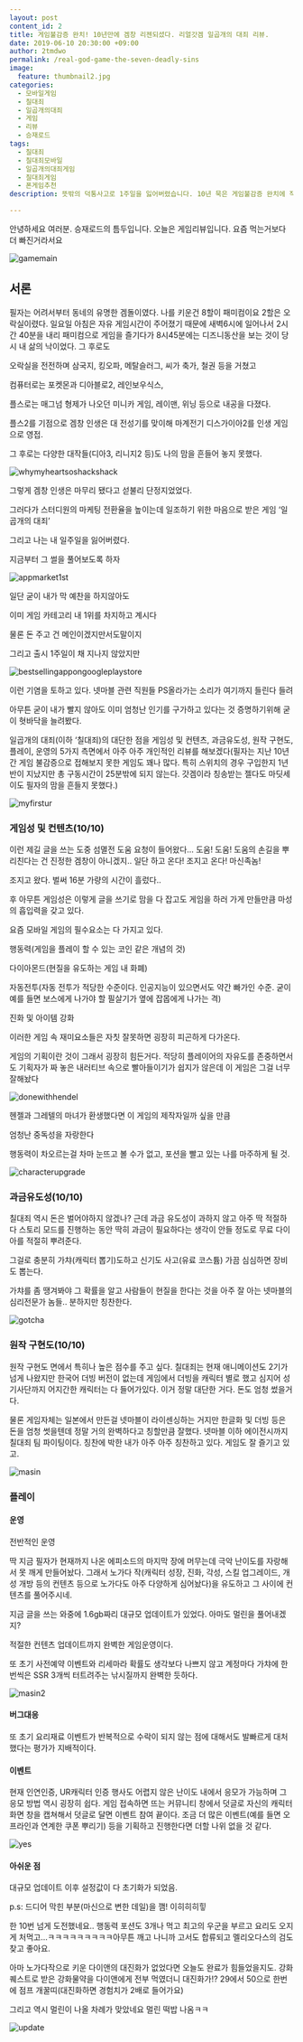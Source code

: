 ```yaml
---
layout: post
content_id: 2
title: 게임불감증 완치! 10년만에 겜창 리젠되셨다. 리얼갓겜 일곱개의 대죄 리뷰.
date: 2019-06-10 20:30:00 +09:00
author: 2tmdwo
permalink: /real-god-game-the-seven-deadly-sins
image:
  feature: thumbnail2.jpg
categories:
  - 모바일게임
  - 칠대죄
  - 일곱개의대죄
  - 게임
  - 리뷰
  - 승재로드
tags:
  - 칠대죄
  - 칠대죄모바일
  - 일곱개의대죄게임
  - 칠대죄게임
  - 폰게임추천
description: 뜻밖의 덕통사고로 1주일을 잃어버렸습니다. 10년 묵은 게임불감증 완치에 직빵

---
```


 안녕하세요 여러분. 승재로드의 틈두입니다. 오늘은 게임리뷰입니다. 요즘 먹는거보다 더 빠진거라서요



![gamemain](https://lh3.googleusercontent.com/2l1WDzaU7zcv4RVP0exV_Kt_fX1x4Fe4i9wOyKDiVzo2eM500iNErXf-uG_B7LDv9KcgCUoWZM_Ct35Mqf1TtHFBSHBfuQ3ECVfBX3gT2HxkZX8Tnf7mhTI1HTngZQGe89j4M7J0uRHaEMuAWN8FfJxplmhFAvBR1VX1dS1BgstkRuY02F1dy4N7gC-pxL5M8gpJyE5hOWr6OxTMiXuTcvfY-_n-YfRWZxd-5UeQnqxX73bu8Yd2m-sWeFoKtXO9xr8q9wH6GqwFmGXMRqHuqw5djtfeiSRs5o_O5v_KuMW2x-aVLWo7QVcGsm3U8V3RBSvmNyE6cJkIVFf9DgTfwMTjJ9YP8PTqqGzI5EbPCaO_ylqKLlsb2CcBetVrWm7ZeQx7uRMe2IqpYzAVqCXEuKuGKgg5rW1kvhIxVAZtpQLE_Km9TiBdt-SlSmYe1fF087Ha7NyUCn8wals_plIbWZ3pboVCf3UvuhZ4zk_ULyGvSMSEhMIcWa7oC3XdT0M___jb6sn7XK44RJ4rUl-8K12VlvtFWF5rol6-1iXQV5R0x9xjDarZBWMpony2WLiLoTycTN5z6TqTFjfh3n6Roj1-D8Bgaanyy-kTgnyCVHNgTHDb_KGoO_VBz4A-hfsRy_oyiTvvZ9wYmBdFHo1ubLAP49FmdPwQBUMS1aZW5Fp5bLOrdoKwhxRsy10LIdr69LliVdSLMa-1-x_6tl145zz_=w432-h768-no)



## 서론

필자는 어려서부터 동네의 유명한 겜돌이였다. 나를 키운건 8할이 패미컴이요 2할은 오락실이렸다. 일요일 아침은 자유 게임시간이 주어졌기 때문에 새벽6시에 일어나서 2시간 40분을 내리 패미컴으로 게임을 즐기다가 8시45분에는 디즈니동산을 보는 것이 당시 내 삶의 낙이었다. 그 후로도

오락실을 전전하며 삼국지, 킹오파, 메탈슬러그, 씨가 축가, 철권 등을 거쳤고

컴퓨터로는 포켓몬과 디아블로2, 레인보우식스,

플스로는 매그넘 형제가 나오던 미니카 게임, 레이맨, 위닝 등으로 내공을 다졌다.

플스2를 기점으로 겜창 인생은 대 전성기를 맞이해 마계전기 디스가이아2를 인생 게임으로 영접.

그 후로는 다양한 대작들(디아3, 리니지2 등)도 나의 맘을 흔들어 놓지 못했다.

![whymyheartsoshackshack](https://lh3.googleusercontent.com/HKXkK_kqsI5yxxd6oBdAZPNQ63Qd21CuODcazVmbnXl_0YbnbjJI-U9QzHD92KN8Jun_Lgi_wA54ZqFYHilRCFsf70xrW2PzSp5Rg7nPJcHCecfp8XqY7AU9cS0kPUm1cEIROddXhUCpZI4s1WPAh0qX1GMIijZ7iaB5HTGO9Ac9yMogR3Ioc-A-9aNAqDzrx4sqH7kRNe8sfbj_6FC7wa6GHHUgk4RPjfYwoSxNzwY6ESc8KgC8_dcpfCNL5BfjHGCrOHbfXQ0LFpaIafKcw4N3VakP8tWuFm6IpD39anMSE4geuIsLpTLfgGaPbvmN1ilf-7ayYJFqY_bn5D3XWimMj5-EyUyzJfHuDyDHxTvsbBq0wGcEQSd0ico160chwP_PDFO5Udlo94s_y4FYr3FvH7RC2WqZBLUGQ4XL867A7JqGz00IO7G3zOuJsdqpAHcHpzl8qrBqoEVRMTacABmOoHYOzE3XISMKAQHU4qN0v3zphIVSyrzTFNYxJLxrVXA4gJT3UtOAfUzMWNwFjuOWvaWqVvCcNd36GcToc9KLA2PXYZanj_tr-n8tnnG2mBmqTWsBihYlnWUkNYiVbOe43iDGKpQkTUUxtN3dcg2ECyrIZolvbM-vOyoHAuX1UFN8RZXTnIfuRA7IKOv00n7dgfOD12wB_940EjWCGnfsiZ999JCttbrVKRzEY2KFYG2YFkY4WkJVuib6bpZQinco=w953-h537-no)

그렇게 겜창 인생은 마무리 됐다고 섣불리 단정지었었다.

그러다가 스터디원의 마케팅 전환율을 높이는데 일조하기 위한 마음으로 받은 게임 ‘일곱개의 대죄’

그리고 나는 내 일주일을 잃어버렸다.

지금부터 그 썰을 풀어보도록 하자



![appmarket1st](https://lh3.googleusercontent.com/3YchipPdd6-KPv80LzgNqooqqWwIAMpjeAx_Pseccesva7e9rSbl9jSWorhUk_Ez35xbEtCkVkAcUp_w2NXOq2wY156kzPwXIMWN34CN1h-9OeEZWjXsuvgce3j1anoWJyEWI3fI26xmpKXzPfUD-7nJ_WPtSfncomeyZuUOaMFF8GDfofSGYCDcej7ZGHl3Omvb0cO1hf35MKgD5OZZmotEkX3vVdz0UE4F0Lqbkrq8_GpOzSbqyJ3y2i149MXwvmke1ndKSQk3gRc4n7WDBD0p8NMxfkHUBe4Qle4Qt7EBeecCGyQ_4c8ePPWkHrIVxf6Fk82wmG4_Xe3bFxkIJb1UQzd9cWe1cdjMFoll0jRpTvyoYs5OB7raPfhggSfxFtKTMzQrTuI5iphVtLemrU7aLC1APDhyCxPTYtx1xXGGsY426YhpZxpv5F1ChNt7Ycm5cVzT2Bff-EVybs1eQ5pTUj-TnVhPrgFwfYcYtDFnW65e_sbHdEuQYE-_SScl0Yx4jr2LltIaDnl85QyNPTO7gxhyRYtPjXPLGrQR9klQsdSZ71HiQ-p6Y3A_GnCdEI7h4aN3obGf0nTF4af3jCaBqTZW_gQM66FgU1BSa7h2fhAtPjls88L3wiw2wVj3-0eXYi93p7CIrgjdRYS7ZzAP8eOCYwrB1rzWq1HHIAtgpTyP-RfPh4lU-yVFj5hpP2hBOD0uu5bIvW6hsyEbEdTk=w953-h715-no)

일단 굳이 내가 막 예찬을 하지않아도

이미 게임 카테고리 내 1위를 차지하고 계시다

물론 돈 주고 건 메인이겠지만서도말이지



그리고 출시 1주일이 채 지나지 않았지만

![bestsellingappongoogleplaystore](https://lh3.googleusercontent.com/BkM-ahRmmhgiR8IuFk-rrTcZktBuIRrC2Vf0QpSOJvWXWHFzOG4xb2KlslYOKbUIMDOyKVhdQy8R4aFPcKOmdcjZBfJPjs0mqjbshaxrYZ7Lr34DZdsmih9gJ_cnkW-aI684Zburm5OxYzExb-mPNKbqcZRYLW8Cw7w1HyRjx3O8_SCTXRSbbTnvrQJPjbrjHWZbV02VA3bzF7iEWTxY7arOT1KCbLI1zITxec7We6H1u7kMl4PExGwOa1hj5Mqrv1WpCVu3QWtRFQu7XwxBbKJdBrutOA72l5GqgsusNNxM0DhoEvxanFoVsZhVYhJRu34ljnTc06YgkNfQ3Octq_0U-udDEL6RKpyMjcJFNUIeEhG9xjSmlMbNogGaUBFWOn8EOiBN9DOtqGCTJc8ttRuPpLWpb-150DRU4NDgDkUp3hw0x-jJkpHmwNLKWWCYNKoxDtTia5BBIiOI4JMf37t0nBPCQuz9qEXlKTyLwvfbWphOBGhdLVkXnNe-amIqTl4Htk4NeghXEtcSk9xKCy-q2ZdE9LH15gSBHAi2ItkbU6cYJ0Zjj2yLcbO-mR4CmcKageHi-76AVUx04Ynh6I4BRvr0a7IfKoXqVHa8NGUzsyUhPwSNKWlxXVN83QblDC832znBo6NMvnQZIWoaseMLBUxy8EJIoaFvK8_4UnZ19_dEa3GsjZIcT5XPDMDj09v1ZTdLUSdOmPfYvutvjTDM=w953-h475-no)

이런 기염을 토하고 있다. 넷마블 관련 직원들 PS올라가는 소리가 여기까지 들린다 들려



아무튼 굳이 내가 빨지 않아도 이미 엄청난 인기를 구가하고 있다는 것 증명하기위해 굳이 혓바닥을 늘려봤다.



일곱개의 대죄(이하 ‘칠대죄)의 대단한 점을 게임성 및 컨텐츠, 과금유도성, 원작 구현도, 플레이, 운영의 5가지 측면에서 아주 아주 개인적인 리뷰를 해보겠다(필자는 지난 10년간 게임 불감증으로 접해보지 못한 게임도 꽤나 많다. 특히 스위치의 경우 구입한지 1년반이 지났지만 총 구동시간이 25분밖에 되지 않는다. 갓겜이라 칭송받는 젤다도 마딧세이도 필자의 맘을 흔들지 못했다.)

![myfirstur](https://lh3.googleusercontent.com/_KIqqOmTUFFiCzw7tNS4ZCU1sq4h7GnITQB8cl41XeE4hhG4xQODBP1IjKn4CVbxlCNzsEgRESYX8Up4f8F7xtj5VBTwyYHfZxM9B0GbQip52a-OIbbq7vNGlCwZlx9ZEu7It1jB4Fojbn4Pob_rCHWYL2RmNYf33vmc76EgB-TrpG4bSWJn7lFVSJGUrOMYNKVfZ6lD36DQl-w4MpsYsSbX1xD3LJ_1MiAYVhAUNVA578GpsVlqSGa8VDEQeNEO102Pp3670Vp_m_8G5i-iThdYCTc6vQhKoZZwOAJDpsqiM2moAHEHkfoEPy-MExtS-OB1OSKIonmroFuVd8zRxhPXSLKF9NOxvltGWPTnTUVSDN0_e5__fMRXo03hrbfQFkvpNfj0eZYN29pEE86oUof54MYYNtVPsu0PW799QSAfkavHVqkqOts9HApJ2yrh7akWsbdVJD4m6aU8UR9xG1cxHbduA9YnOZd-_hUT67KOHKgXMyJrb8GbHc7GYovtBxNKg28olbNSH4Y_j7TsKiSMoF-PX9BnG5eoTbYPjU2eiK0woj05Z1jAXorDDtKcF0_pZ_KaKFFPaQXedMq4HHzf6xxqDeH5oT2Ggs-04ZB95Zt5jk_Azz8ne5QyCGz0S1KDvLFTFuQRZHLUe-UdYUEXLc-YdDqZWT9zjL8ewe3xO2zEfv7XJb0yKEV_pa3DRyKGSHx9ZvoKxWd4MUZmbdfk=w413-h870-no)

### **게임성 및 컨텐츠(10/10)**

이런 제길 글을 쓰는 도중 섬멸전 도움 요청이 들어왔다… 도움! 도움! 도움의 손길을 뿌리친다는 건 진정한 겜창이 아니겠지.. 일단 하고 온다! 조지고 온다! 마신족놈!



조지고 왔다. 벌써 16분 가량의 시간이 흘렀다..

후 아무튼 게임성은 이렇게 글을 쓰기로 맘을 다 잡고도 게임을 하러 가게 만들만큼 마성의 흡입력을 갖고 있다.



요즘 모바일 게임의 필수요소는 다 가지고 있다.

행동력(게임을 플레이 할 수 있는 코인 같은 개념의 것)

다이아몬드(현질을 유도하는 게임 내 화폐)

자동전투(자동 전투가 적당한 수준이다. 인공지능이 있으면서도 약간 빠가인 수준. 굳이 예를 들면 보스에게 나가야 할 필살기가 옆에 잡몹에게 나가는 격)

진화 및 아이템 강화

이러한 게임 속 재미요소들은 자칫 잘못하면 굉장히 피곤하게 다가온다.

게임의 기획이란 것이 그래서 굉장히 힘든거다. 적당히 플레이어의 자유도를 존중하면서도 기획자가 짜 놓은 내러티브 속으로 빨아들이기가 쉽지가 않은데 이 게임은 그걸 너무 잘해놨다

![donewithhendel](https://lh3.googleusercontent.com/K6UUQ7zwxqIiuZbYomBBxulTCSISTT2YQvCFwPKzVDzrjoKbk7_bNrhfKrtFKl-cnZwc2Qca2Lfx1d6CX2QHpol57zgTHHPkgj8C6jCHCSo9EUQrKD2fvu2qfEaYziFYtllBw9D8Vx2dfny5Kxfg5Nx3-Kfr1gK0smZk1URh5WhXJOLyU6ypE8TI4qhNS7qNot9-hcWGSXDnBSTCbwAtqd5J_6xIilN29CgXWPffb3TbMZ_oTpYm4fWtmGyOmqr5AbuznoPlK_nAMLNOhXiOsWCM3Gi7_SvPnX3cgzczG8hcsBzxXen6VlJwDlweLRBfnrabQ0ULBoekPmQsQzd_870RiDtB624pjxUEg3T3DHn6DzY9VkVNbET-tBVvE3rZsl1jqqg8pcBtlsB_1nMQii1fwHnxL8zX1m87VupEf8ee8PTg0JRos-AaIiCEJxZxZt1luG3RYH9C7xysZ_8Aek1OH3GNGsF2auX84zNzAvfe3Dl7YjHPqpBhKvLE_qfvWYsSX7br08-JpfAEy063i_fD2HqtQvmurZ-h1ecnBu09NoiSay-F6avOq3ghdf1OdXKqBTp_T5ibhTfSm5YtGcQBYzzzYGd8NLQYipCr9najad3V1Obt-F3XNXrCZK7v9AFBHxA2mcRt0u1D7Kz3GxBvkOyUByteOoPfbMGr940GjXZ2mgpRFbB6p4M__tEEc2EpVzNIiv3ZOGE-TpAFhG-2=w426-h240-no)

헨젤과 그레텔의 마녀가 환생했다면 이 게임의 제작자일까 싶을 만큼

엄청난 중독성을 자랑한다

행동력이 차오르는걸 차마 눈뜨고 볼 수가 없고, 포션을 빨고 있는 나를 마주하게 될 것.

![characterupgrade](https://lh3.googleusercontent.com/Kd4f5czzykuyjcQd6sucSxmGQB6GJHYyXW0rf1gWPHu8Ba7k0nlJpmmnqcLRCgdbNcsWpZ1yMvXu53UfL49D1PJtLZb-rK2Lp8MruDqVOj6t7DxGOljW63q0zrCD2TWoMboB5Zj0fdOV4vWtvLQxj2sYismIq3a9wuRu-digcaxzpvu7V4mJx3MdzEBe1sZcr-NiUofWIoKjqYynZ182LSM7cZeRuhd-KXFlbjaiohtTlnJhNzccebEvpxVyOBN6LheUr9n9NS6PO6YWd3w88ajRXdHS6TggNWQF7eUBC57qTpQTZe8nP9J-cbSTBE2iIXJMJuO2Lq4kuwFA_48Y3E0izn4wGA9sQlMK0osa85hZcEHsHqrsC5zKH8pGTaDAFKDXt0Vxi0U0lvGK0hS1tyhnEVPtK9bi4Gdg8qvXumwC6IaA01iPGKWWfDgAjm3EdNTN65ubV2tBrXPnXshsY7fVrhmvMp8H6ElbKCz_7Nmd_3aKDIxZUa1wGH17RBoVTaMnR9RPnzm_U_509GNQo5u1eZ08j_SlMCCtcnFzGXLNA_qabQA9ZUJsY8UjaDk2oI9iRs11ECV2neVzRMYD8hFx7CCkb_f_WjRh2ScdjBBg4PJS2xCVMkMre1S8YwxH08Uwo90SOEsAqPGnBb_zzgQTIBjX-HKcU8NTjHBRYI9u99OzoqLCvTF9nC9HGSuqlQw31V4dahHkGkTZs0eU7G-N=w413-h870-no)

### **과금유도성(10/10)**

칠대죄 역시 돈은 벌어야하지 않겠나? 근데 과금 유도성이 과하지 않고 아주 딱 적절하다 스토리 모드를 진행하는 동안 딱히 과금이 필요하다는 생각이 안들 정도로 무료 다이아를 적절히 뿌려준다.

그걸로 충분히 가챠(캐릭터 뽑기)도하고 신기도 사고(유료 코스튬) 가끔 심심하면 장비도 뽑는다.

가챠를 좀 땡겨봐야 그 확률을 알고 사람들이 현질을 한다는 것을 아주 잘 아는 넷마블의 심리전문가 놈들.. 분하지만 칭찬한다.

![gotcha](https://lh3.googleusercontent.com/yICELZAMqZFSx-TPuAdZvmcSDBayd3NE8flNbYEvnfZYHSZ8ApzwHILEkZVhCJtmPXehr0zmKQtIHomfGIRG3D-xRKxc6tZX8MBmsL0bd4fuuE9j5D3s1Vb6BoDB8II86kMQjGPMrwNAIW8U_c1IF-1XzvXURnRRgRFja7WE3TvPJr1X7OtLRyQDtT16CdY28Xdyw8oXpubRYiWXwY6Uw0m6SLmRfcqX2HmJ01CG3cToKbzlGhOfXsQtakU-AWBjJ4OJ_N-D33DO3fIDz1EVMC9LO8j55k5yG_jHkkUVKMKgb5wSR2rHMAo10YnvGPQU7h75-iWALhi4Nxd93alJwsCAscjv1jne4eUNB1BkO0I3__3kCRcQn0luaxH7cZbHDTom2NNNd9zN2Eo7cn7J1tzqaTXh2fVZsJrXQIQ9kZe3wIrreARmMD94BA6gYv-ic1tSvmwsSXfIdYd73_znYr5hZmD1iUDmK0tJG-cIFCO33nmN0EAvzIarHYG2hcvehfA20-1LXNAsFAvk-q5VZok6Qs2QM_ojm0akhiPy-UcbB2S9dFYoqrt51P4THLQngXYstRtOBWJIs_YylqxlnGKAyb5iOpWbHjLpESgydDcUJ-ptVUVkYgXjwa9JqDwWCIM22dXnkdG68X4H0vOHnXVOgrKICxcnrkGksHKVTctMglEaP-bL57sHApSn6T4ZGn5Dj05AO8zgor4mcjLwTePU=w413-h870-no)

### **원작 구현도(10/10)**

원작 구현도 면에서 특히나 높은 점수를 주고 싶다. 칠대죄는 현재 애니메이션도 2기가 넘게 나왔지만 한국어 더빙 버전이 없는데 게임에서 더빙을 캐릭터 별로 했고 심지어 성기사단까지 어지간한 캐릭터는 다 들어가있다. 이거 정말 대단한 거다. 돈도 엄청 썼을거다.

물론 게임자체는 일본에서 만든걸 넷마블이 라이센싱하는 거지만 한글화 및 더빙 등은 돈을 엄청 썻을텐데 정말 거의 완벽하다고 칭할만큼 잘했다. 넷마블 이하 에이전시까지 칠대죄 팀 파이팅이다. 칭찬에 박한 내가 아주 아주 칭찬하고 있다. 게임도 잘 즐기고 있고.

![masin](https://lh3.googleusercontent.com/QhCgWpl0gCZayaK6WP-lHC5EmVD3rZkm4PdZcRPyxRh0sIRJ4dFDqsyplMJUmCITMImgtKiCF9fnpj6jV6aq6rHNyOecfzJDct5auOOYdKs6Sbx2WN6e9CZEL670atpCQC3CW5UBb0o35Y4V0v8BzaFaHkSJbKTlGl_Ydbb_m7WXlY4hZ0vI6tjeMrZDnQpQGRUC34NFZM_DiwDdwXlJy0pdqBPXW8TMbQ4I52V5vhROxYK_YNU5T8XavmzkgM0OiLDyPJL8KKy34_JlBwYciCA7u1p7yxQ3bQrrf9oQqipC-ODUvuPlMhpcke_lrVEDGzRldairwk9yYnCDgyE8PheLEzklfCAUBS4K93OO7eEj7OOuhZ6vPbllB5hpPZ-L05gECdswaKAWa54RYSra8ecRScEJS7R15dKeHq6bEVGaRyuZcTcQ_W0BFjIj4UPMd04l7_Mul03zVNBLk6cZjrn7jzo52Owt1umEaaALnbF8GCkxKOLqB3hzEJki2udYxxJWXq8xdAxKqPm0raVaBhk6OfFMS_dt4IOkbzYIcVouTovfLro-pv7O-Jvoa5lsCwvYVsE6uA7MgkkpWancGSbpwZpBw7ky9JGxOb1BJ9igaBBRVoAHmdIItXsn8cFmP9zKVXyPO-gTh9PdV3gY7N5ySvIFsDj5Nlz6_2DmI6XX1N0XTgdWU0aHsVnegvrpRMoet12oBZe4LwxK6eAkHYXx=w413-h870-no)

### **플레이**



#### **운영**

전반적인 운영

 딱 지금 필자가 현재까지 나온 에피소드의 마지막 장에 머무는데 극악 난이도를 자랑해서 못 깨게 만들어놨다. 그래서 노가다 작(캐릭터 성장, 진화, 각성, 스킬 업그레이드, 개성 개방 등의 컨텐츠 등으로 노가다도 아주 다양하게 심어놨다)을 유도하고 그 사이에 컨텐츠를 풀어주시네.

지금 글을 쓰는 와중에 1.6gb짜리 대규모 업데이트가 있었다. 아마도 멀린을 풀어내겠지?

적절한 컨텐츠 업데이트까지 완벽한 게임운영이다.

또 초기 사전예약 이벤트와 리세마라 확률도 생각보다 나쁘지 않고 계정마다 가챠에 한번씩은 SSR 3개씩 터트려주는 낚시질까지 완벽한 듯하다.

![masin2](https://lh3.googleusercontent.com/CLiSsJ1LrwKz3zEpIBfKUjbRxesfXnKaly2M3xkyA5kkA8tUFMl-2Z_TmNmvySizgzE8VTv8WRH7iYqflXB-B-oIHDF0mpRhSsv2t9I3sF5d2NnPxYqhLi9PxeuMUjD7iKG3zurALBlHDg7mmAXFllIZmhpBTfXyqVXajGCvDKOS1VXcCt8uMuNEzjwv7Mv6W3TmXlng4WhK0pgKPtDg_coF_kobd_pxa-zzs81aFD-vyuyt8ATz3E6bjuS8kcuXmRTvCpZNfzx2oJCrPMPeAlms-Jcmq6XtUxlNVLq_1H0U4d7HdBr19KEBNtjufXdQB1DwNbQoryo4wMjPofvUnfX2Pj6wPn5gjFnOoy6S1fwxevgxZ17qTSNeOQ-XWugFswtVLCbukCN_6LUVKb7J_eeSyOKmHOGeg0A1BSA0uf59EfjLnhlc5quup-7cCxiSHDrx0xlvbiPJWdjOJ8dim2ufMoMI5y3HhkNNenqXnYAHA9k1aX4PhsC06Lo1mpOK0xWePlsmEeGOfRzzJUsN2uJ1bLp47d07nGq39YXbo-2bJOuS8gV9jkjxtV6Mg89uBK1lcnnDQDhv7M_Og-_i6iqEq2--J789WIdo_qvF3kpQQzBv1k24ar9WiDABPbEdl9BokmkcuGGzfePjKdppdNA0LMTNTS_0r4Xni1TviRyRU82dbOpZBozgE4TCqOueTd82Uu1MbkwZjyxwwkRmo7yr=w413-h870-no)

#### 버그대응

또 초기 요리재료 이벤트가 반복적으로 수락이 되지 않는 점에 대해서도 발빠르게 대처했다는 평가가 지배적이다.



#### 이벤트

현재 인연인증, UR캐릭터 인증 행사도 어렵지 않은 난이도 내에서 응모가 가능하며 그 응모 방법 역시 굉장히 쉽다. 게임 접속하면 뜨는 커뮤니티 창에서 덧글로 자신의 캐릭터 화면 창을 캡쳐해서 덧글로 달면 이벤트 참여 끝이다. 조금 더 많은 이벤트(예를 들면 오프라인과 연계한 쿠폰 뿌리기) 등을 기획하고 진행한다면 더할 나위 없을 것 같다.

![yes](https://lh3.googleusercontent.com/W2-bPBdjObYs--5TY_11WFje5WKel4faFmblrlIsxF0rYVGYrpVxBlIOsIrqjkJdfiKVn0GYpNLtb4K0nX_uay-DRmV7ZHkHXGaypIgNFS5GNzp32FjjiSYB7RPTm8ZbKCj-k1QlqGmaJsIJWE3Jp77SwsqeaZtd9Q70HhNufd5xT8ZfNwLE8Y6ABc6wXaWEdmcmwouXTib31FsuN3apDhT0pnmSOyR8ZkYjZya7nGo463gd-gFKOsRaYPAI5W_5TdHGBD1GrWh2LC5vqrRVCEBMJOdD0LzaH1WQY_zrCZdiFA67AUX3iSvOhk8FG8mpWBSTlDgbZ25GzUx4hcl_oqH2GAoRQsWWE04V9MA738J7ydVdv1voHefBpIU185cVA3bLPsNwrXB6mksNnZy5lWMrks36uHLJOgUyJwZtnCIr9lUOGx1oJtbZnuGs79cEo_jC6NkQG4d1fvX4zFebGmB8nny-FENY-XO-iv1HpTeP96--FfEf2UUds7A-hL_pSVbxRI7FSLdDoaIRObgzALv7NZ9derd2qyBEmmeppu7hQNGcVkGntVO12wva03j45Fq7zmRCByqLWMBpByQihB-f98kpMuk-CAYDT0zkH6mw-9nAIt2urnTocfu_rJyTOfQEIh2pVPR3fNLkTQjqMyYRJiyNYMl1ZXXan0axwEeDeNAnFr1ULCf7ff0N-oCoNBeCCBJkLOMfEYZYYqKn4Afl=w600-h340-no)



#### 아쉬운 점

 대규모 업데이트 이후 설정값이 다 초기화가 되었음.



p.s: 드디어 막힌 부분(마신으로 변한 데일)을 깸! 이히히히힣

한 10번 넘게 도전했네요.. 행동력 포션도 3개나 먹고 최고의 우군을 부르고 요리도 오지게 처먹고…ㅋㅋㅋㅋㅋㅋㅋㅋㅋ아무튼 깨고 나니까 고서도 합류되고 멜리오다스의 검도 찾고 좋아요.

아마 노가다작으로 키운 다이앤의 대진화가 없었다면 오늘도 완료가 힘들었을지도. 강화퀘스트로 받은 강화물약을 다이앤에게 전부 먹였더니 대진화가!? 29에서 50으로 한번에 점프 개꿀띠(대진화하면 경험치가 2배로 들어가요)



그리고 역시 멀린이 나올 차례가 맞았네요 멀린 떡밥 나옴ㅋㅋ

![update](https://lh3.googleusercontent.com/Ih8w5nrm8l3hQtkGmN7nYd5_F-RD4hkcsO-USvccvQE4CyHxdNP8ncKhZvVVzNWU_WS5o6az2H_lGFGKPTF1eGd511RoXsWjsaOKMKp_j4OFhtG1nfPyIahIetTXuk5FPuWrb5WxkJrBeuargzVHmh6cq7kDGzuiUVkT34YegKVdy805ca5xrzNmqrPJ2eEt2Klni7vo720ZAnte52Nip1risT3njknmOhrQFSK-VKGxQo1_c15qHaRdQCFxlAee-w3MypltmoAxnWehVHifYjsuA8dVM1WnShLmvVvq59J2JILMziqLrGYg57r8WA19cXVnuqvwMWhlTa-iMU2ocX806u-Kozm5gr_vpRN05PUh1zD8ssFfNU7_VBxukRdYzTFIgp_i1yTTqs2EiT8kartXFwbk3jlUucYA2PVsquD1MLvKLaDFhuxumEszhVdgBZn9euv_rAnpslXbwCMxQMMic2FBnnjC1pSzXMR-2gnqHfD3mq2715SEGJ07o_dOn2p4HFkHpgq40ynt6FoGtS5I5YPBsgkB_HNRqdwL5chQ5K0B8jkTk4mvp1uFFvZfCm3009IbCk_v_BnXSo8_AzqFAU1dYjJh1XNqhKrnlMSLllu04ekcIPuceSWKgGy_teq8twTaf_GuAhzCoQwU1wUivDzKccXIJUxs1PBCPls2MNo-MDqO_m4ECZj7yHRuhbtANRkVA526jEkdEgltdQ2T=w413-h870-no)
